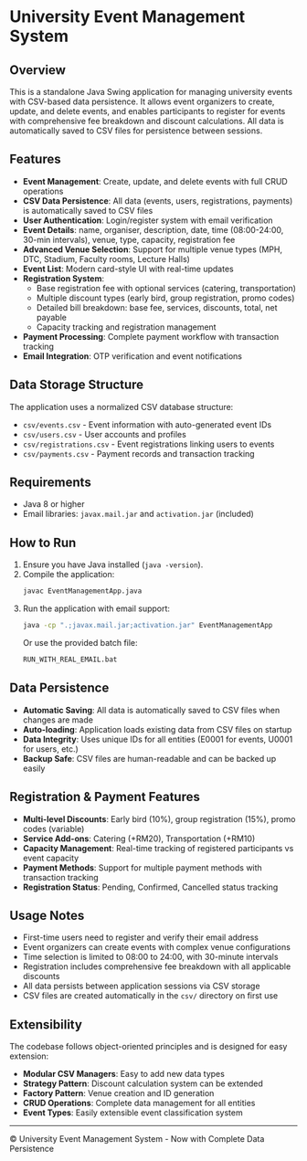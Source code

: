 # University Event Management System

## Overview
This is a standalone Java Swing application for managing university events with CSV-based data persistence. It allows event organizers to create, update, and delete events, and enables participants to register for events with comprehensive fee breakdown and discount calculations. All data is automatically saved to CSV files for persistence between sessions.

## Features
- **Event Management**: Create, update, and delete events with full CRUD operations
- **CSV Data Persistence**: All data (events, users, registrations, payments) is automatically saved to CSV files
- **User Authentication**: Login/register system with email verification
- **Event Details**: name, organiser, description, date, time (08:00-24:00, 30-min intervals), venue, type, capacity, registration fee
- **Advanced Venue Selection**: Support for multiple venue types (MPH, DTC, Stadium, Faculty rooms, Lecture Halls)
- **Event List**: Modern card-style UI with real-time updates
- **Registration System**: 
  - Base registration fee with optional services (catering, transportation)
  - Multiple discount types (early bird, group registration, promo codes)
  - Detailed bill breakdown: base fee, services, discounts, total, net payable
  - Capacity tracking and registration management
- **Payment Processing**: Complete payment workflow with transaction tracking
- **Email Integration**: OTP verification and event notifications

## Data Storage Structure
The application uses a normalized CSV database structure:
- `csv/events.csv` - Event information with auto-generated event IDs
- `csv/users.csv` - User accounts and profiles
- `csv/registrations.csv` - Event registrations linking users to events
- `csv/payments.csv` - Payment records and transaction tracking

## Requirements
- Java 8 or higher
- Email libraries: `javax.mail.jar` and `activation.jar` (included)

## How to Run
1. Ensure you have Java installed (`java -version`).
2. Compile the application:
   ```sh
   javac EventManagementApp.java
   ```
3. Run the application with email support:
   ```sh
   java -cp ".;javax.mail.jar;activation.jar" EventManagementApp
   ```
   Or use the provided batch file:
   ```sh
   RUN_WITH_REAL_EMAIL.bat
   ```

## Data Persistence
- **Automatic Saving**: All data is automatically saved to CSV files when changes are made
- **Auto-loading**: Application loads existing data from CSV files on startup
- **Data Integrity**: Uses unique IDs for all entities (E0001 for events, U0001 for users, etc.)
- **Backup Safe**: CSV files are human-readable and can be backed up easily

## Registration & Payment Features
- **Multi-level Discounts**: Early bird (10%), group registration (15%), promo codes (variable)
- **Service Add-ons**: Catering (+RM20), Transportation (+RM10)
- **Capacity Management**: Real-time tracking of registered participants vs event capacity
- **Payment Methods**: Support for multiple payment methods with transaction tracking
- **Registration Status**: Pending, Confirmed, Cancelled status tracking

## Usage Notes
- First-time users need to register and verify their email address
- Event organizers can create events with complex venue configurations
- Time selection is limited to 08:00 to 24:00, with 30-minute intervals
- Registration includes comprehensive fee breakdown with all applicable discounts
- All data persists between application sessions via CSV storage
- CSV files are created automatically in the `csv/` directory on first use

## Extensibility
The codebase follows object-oriented principles and is designed for easy extension:
- **Modular CSV Managers**: Easy to add new data types
- **Strategy Pattern**: Discount calculation system can be extended
- **Factory Pattern**: Venue creation and ID generation
- **CRUD Operations**: Complete data management for all entities
- **Event Types**: Easily extensible event classification system

---

© University Event Management System - Now with Complete Data Persistence 